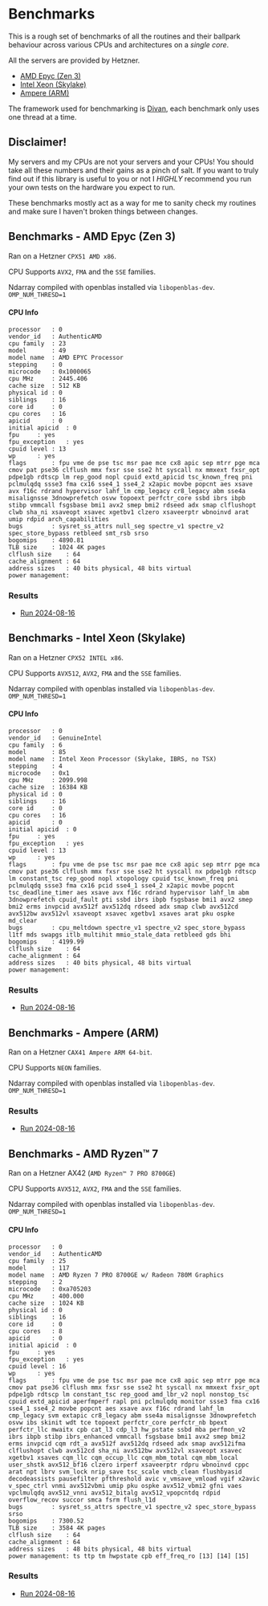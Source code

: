 # Benchmarks

This is a rough set of benchmarks of all the routines and their ballpark behaviour across various
CPUs and architectures on a _single core_.

All the servers are provided by Hetzner.

- [AMD Epyc (Zen 3)](#benchmarks---amd-epyc-zen-3)
- [Intel Xeon (Skylake)](#benchmarks---intel-xeon-skylake)
- [Ampere (ARM)](#bencharmks---ampere-arm)

The framework used for benchmarking is [Divan](https://github.com/nvzqz/divan), each benchmark
only uses one thread at a time.

## Disclaimer!

My servers and my CPUs are not your servers and your CPUs! You should take all these numbers and
their gains as a pinch of salt. If you want to truly find out if this library is useful to you or not
I _HIGHLY_ recommend you run your own tests on the hardware you expect to run.

These benchmarks mostly act as a way for me to sanity check my routines and make sure I haven't
broken things between changes.


## Benchmarks - AMD Epyc (Zen 3)

Ran on a Hetzner `CPX51 AMD x86`.

CPU Supports `AVX2`, `FMA` and the `SSE` families.

Ndarray compiled with openblas installed via `libopenblas-dev`.
`OMP_NUM_THRESD=1`

#### CPU Info

```
processor	: 0
vendor_id	: AuthenticAMD
cpu family	: 23
model		: 49
model name	: AMD EPYC Processor
stepping	: 0
microcode	: 0x1000065
cpu MHz		: 2445.406
cache size	: 512 KB
physical id	: 0
siblings	: 16
core id		: 0
cpu cores	: 16
apicid		: 0
initial apicid	: 0
fpu		: yes
fpu_exception	: yes
cpuid level	: 13
wp		: yes
flags		: fpu vme de pse tsc msr pae mce cx8 apic sep mtrr pge mca cmov pat pse36 clflush mmx fxsr sse sse2 ht syscall nx mmxext fxsr_opt pdpe1gb rdtscp lm rep_good nopl cpuid extd_apicid tsc_known_freq pni pclmulqdq ssse3 fma cx16 sse4_1 sse4_2 x2apic movbe popcnt aes xsave avx f16c rdrand hypervisor lahf_lm cmp_legacy cr8_legacy abm sse4a misalignsse 3dnowprefetch osvw topoext perfctr_core ssbd ibrs ibpb stibp vmmcall fsgsbase bmi1 avx2 smep bmi2 rdseed adx smap clflushopt clwb sha_ni xsaveopt xsavec xgetbv1 clzero xsaveerptr wbnoinvd arat umip rdpid arch_capabilities
bugs		: sysret_ss_attrs null_seg spectre_v1 spectre_v2 spec_store_bypass retbleed smt_rsb srso
bogomips	: 4890.81
TLB size	: 1024 4K pages
clflush size	: 64
cache_alignment	: 64
address sizes	: 40 bits physical, 48 bits virtual
power management:
```

### Results

- [Run 2024-08-16](benchmark-runs/hetzner-cpx51-amd-cfavml-v0_2_0-2024-08-16.txt)


## Benchmarks - Intel Xeon (Skylake)

Ran on a Hetzner `CPX52 INTEL x86`.

CPU Supports `AVX512`, `AVX2`, `FMA` and the `SSE` families.

Ndarray compiled with openblas installed via `libopenblas-dev`.
`OMP_NUM_THRESD=1`

#### CPU Info

```
processor	: 0
vendor_id	: GenuineIntel
cpu family	: 6
model		: 85
model name	: Intel Xeon Processor (Skylake, IBRS, no TSX)
stepping	: 4
microcode	: 0x1
cpu MHz		: 2099.998
cache size	: 16384 KB
physical id	: 0
siblings	: 16
core id		: 0
cpu cores	: 16
apicid		: 0
initial apicid	: 0
fpu		: yes
fpu_exception	: yes
cpuid level	: 13
wp		: yes
flags		: fpu vme de pse tsc msr pae mce cx8 apic sep mtrr pge mca cmov pat pse36 clflush mmx fxsr sse sse2 ht syscall nx pdpe1gb rdtscp lm constant_tsc rep_good nopl xtopology cpuid tsc_known_freq pni pclmulqdq ssse3 fma cx16 pcid sse4_1 sse4_2 x2apic movbe popcnt tsc_deadline_timer aes xsave avx f16c rdrand hypervisor lahf_lm abm 3dnowprefetch cpuid_fault pti ssbd ibrs ibpb fsgsbase bmi1 avx2 smep bmi2 erms invpcid avx512f avx512dq rdseed adx smap clwb avx512cd avx512bw avx512vl xsaveopt xsavec xgetbv1 xsaves arat pku ospke md_clear
bugs		: cpu_meltdown spectre_v1 spectre_v2 spec_store_bypass l1tf mds swapgs itlb_multihit mmio_stale_data retbleed gds bhi
bogomips	: 4199.99
clflush size	: 64
cache_alignment	: 64
address sizes	: 40 bits physical, 48 bits virtual
power management:
```

### Results

- [Run 2024-08-16](benchmark-runs/hetzner-cx52-intel-cfavml-v0_2_0-2024-08-16.txt)


## Benchmarks - Ampere (ARM)

Ran on a Hetzner `CAX41 Ampere ARM 64-bit`.

CPU Supports `NEON` families.

Ndarray compiled with openblas installed via `libopenblas-dev`.
`OMP_NUM_THRESD=1`

### Results

- [Run 2024-08-16](benchmark-runs/hetzner-cax41-ampere-cfavml-v0_2_0-2024-08-16.txt)


## Benchmarks - AMD Ryzen™ 7 

Ran on a Hetzner AX42 (`AMD Ryzen™ 7 PRO 8700GE`)

CPU Supports `AVX512`, `AVX2`, `FMA` and the `SSE` families.

Ndarray compiled with openblas installed via `libopenblas-dev`.
`OMP_NUM_THRESD=1`

#### CPU Info

```
processor	: 0
vendor_id	: AuthenticAMD
cpu family	: 25
model		: 117
model name	: AMD Ryzen 7 PRO 8700GE w/ Radeon 780M Graphics
stepping	: 2
microcode	: 0xa705203
cpu MHz		: 400.000
cache size	: 1024 KB
physical id	: 0
siblings	: 16
core id		: 0
cpu cores	: 8
apicid		: 0
initial apicid	: 0
fpu		: yes
fpu_exception	: yes
cpuid level	: 16
wp		: yes
flags		: fpu vme de pse tsc msr pae mce cx8 apic sep mtrr pge mca cmov pat pse36 clflush mmx fxsr sse sse2 ht syscall nx mmxext fxsr_opt pdpe1gb rdtscp lm constant_tsc rep_good amd_lbr_v2 nopl nonstop_tsc cpuid extd_apicid aperfmperf rapl pni pclmulqdq monitor ssse3 fma cx16 sse4_1 sse4_2 movbe popcnt aes xsave avx f16c rdrand lahf_lm cmp_legacy svm extapic cr8_legacy abm sse4a misalignsse 3dnowprefetch osvw ibs skinit wdt tce topoext perfctr_core perfctr_nb bpext perfctr_llc mwaitx cpb cat_l3 cdp_l3 hw_pstate ssbd mba perfmon_v2 ibrs ibpb stibp ibrs_enhanced vmmcall fsgsbase bmi1 avx2 smep bmi2 erms invpcid cqm rdt_a avx512f avx512dq rdseed adx smap avx512ifma clflushopt clwb avx512cd sha_ni avx512bw avx512vl xsaveopt xsavec xgetbv1 xsaves cqm_llc cqm_occup_llc cqm_mbm_total cqm_mbm_local user_shstk avx512_bf16 clzero irperf xsaveerptr rdpru wbnoinvd cppc arat npt lbrv svm_lock nrip_save tsc_scale vmcb_clean flushbyasid decodeassists pausefilter pfthreshold avic v_vmsave_vmload vgif x2avic v_spec_ctrl vnmi avx512vbmi umip pku ospke avx512_vbmi2 gfni vaes vpclmulqdq avx512_vnni avx512_bitalg avx512_vpopcntdq rdpid overflow_recov succor smca fsrm flush_l1d
bugs		: sysret_ss_attrs spectre_v1 spectre_v2 spec_store_bypass srso
bogomips	: 7300.52
TLB size	: 3584 4K pages
clflush size	: 64
cache_alignment	: 64
address sizes	: 48 bits physical, 48 bits virtual
power management: ts ttp tm hwpstate cpb eff_freq_ro [13] [14] [15]
```

### Results

- [Run 2024-08-16](benchmark-runs/hetzner-ax42-amd-cfavml-v0_2_0-2024-08-16)
